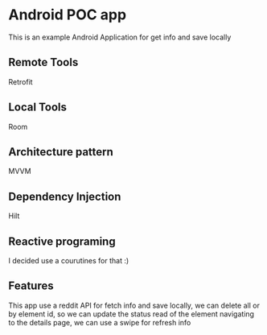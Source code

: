 # Android POC app

This is an example Android Application for get info and save locally

## Remote Tools
Retrofit

## Local Tools
Room

## Architecture pattern
MVVM

## Dependency Injection
Hilt

## Reactive programing
I decided use a courutines for that :)

## Features
This app use a reddit API for fetch info and save locally, we can delete all or by element id, so we can update the status read of the element navigating to
the details page, we can use a swipe for refresh info
